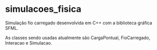 # simulacoes_fisica
Simulação fio carregado desenvolvida em C++ com a biblioteca gráfica SFML.

As classes sendo usadas atualmente são CargaPontual, FioCarregado, Interacao e Simulacao.
